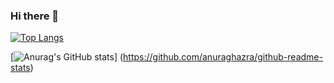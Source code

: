 ### Hi there 👋

[![Top Langs](https://github-readme-stats.vercel.app/api/top-langs/?username=MinamiNaoya
)](https://github.com/anuraghazra/github-readme-stats)

[![Anurag's GitHub stats](https://github-readme-stats.vercel.app/api?username=MinamiNaoya)]
(https://github.com/anuraghazra/github-readme-stats)
